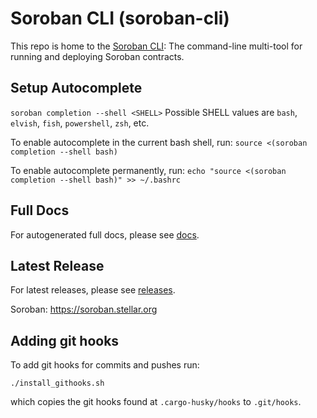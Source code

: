 # Soroban CLI (soroban-cli)

This repo is home to the [Soroban CLI](https://github.com/stellar/soroban-tools/tree/main/cmd/soroban-cli): The command-line multi-tool for running and deploying Soroban contracts.


## Setup Autocomplete
`soroban completion --shell <SHELL>`
Possible SHELL values are `bash`, `elvish`, `fish`, `powershell`, `zsh`, etc.

To enable autocomplete in the current bash shell, run:
`source <(soroban completion --shell bash)`

To enable autocomplete permanently, run:
`echo "source <(soroban completion --shell bash)" >> ~/.bashrc`

## Full Docs

For autogenerated full docs, please see
[docs](/blob/main/docs/soroban-cli-full-docs.md).

## Latest Release
For latest releases, please see
[releases](/releases).

Soroban: https://soroban.stellar.org

## Adding git hooks

To add git hooks for commits and pushes run:

```
./install_githooks.sh
```

which copies the git hooks found at `.cargo-husky/hooks` to `.git/hooks`.
